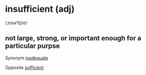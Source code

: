 # insufficient (adj)

/ˌɪnsəˈfɪʃnt/

## not large, strong, or important enough for a particular purpse

Synonym [inadequate](inadequate-adj.md#not-enough-not-good-enough)

Opposite [sufficient](sufficient-adj.md#enough-for-a-particular-purpose-as-much-as-you-need)
